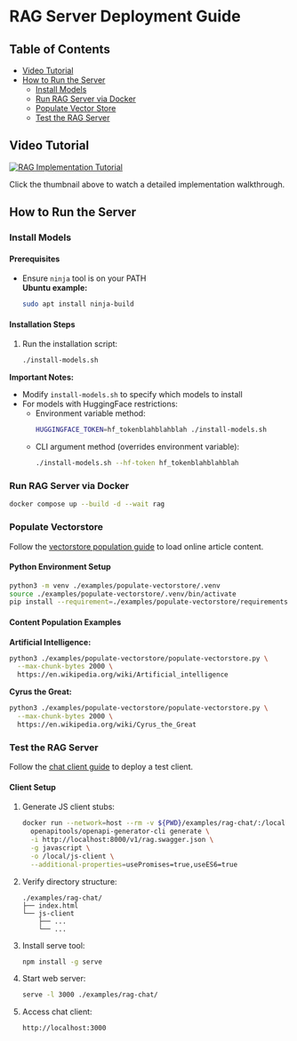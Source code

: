 # RAG Server Deployment Guide

## Table of Contents
- [Video Tutorial](#video-tutorial)
- [How to Run the Server](#how-to-run-the-server)
  - [Install Models](#install-models)
  - [Run RAG Server via Docker](#run-rag-server-via-docker)
  - [Populate Vector Store](#populate-vectorstore)
  - [Test the RAG Server](#test-the-rag-server)

## Video Tutorial
[![RAG Implementation Tutorial](https://img.youtube.com/vi/VGYstLJRoUc/0.jpg)](https://www.youtube.com/watch?v=VGYstLJRoUc)

Click the thumbnail above to watch a detailed implementation walkthrough.

## How to Run the Server

### Install Models

#### Prerequisites
- Ensure `ninja` tool is on your PATH  
  **Ubuntu example:**
  ```bash
  sudo apt install ninja-build
  ```

#### Installation Steps
1. Run the installation script:
   ```bash
   ./install-models.sh
   ```

**Important Notes:**
- Modify `install-models.sh` to specify which models to install
- For models with HuggingFace restrictions:
  - Environment variable method:
    ```bash
    HUGGINGFACE_TOKEN=hf_tokenblahblahblah ./install-models.sh
    ```
  - CLI argument method (overrides environment variable):
    ```bash
    ./install-models.sh --hf-token hf_tokenblahblahblah
    ```

### Run RAG Server via Docker
```bash
docker compose up --build -d --wait rag
```

### Populate Vectorstore
Follow the [vectorstore population guide](examples/populate-vectorstore/README.md) to load online article content.

#### Python Environment Setup
```bash
python3 -m venv ./examples/populate-vectorstore/.venv
source ./examples/populate-vectorstore/.venv/bin/activate
pip install --requirement=./examples/populate-vectorstore/requirements.txt
```

#### Content Population Examples
**Artificial Intelligence:**
```bash
python3 ./examples/populate-vectorstore/populate-vectorstore.py \
  --max-chunk-bytes 2000 \
  https://en.wikipedia.org/wiki/Artificial_intelligence
```

**Cyrus the Great:**
```bash
python3 ./examples/populate-vectorstore/populate-vectorstore.py \
  --max-chunk-bytes 2000 \
  https://en.wikipedia.org/wiki/Cyrus_the_Great
```

### Test the RAG Server
Follow the [chat client guide](examples/rag-chat/README.md) to deploy a test client.

#### Client Setup
1. Generate JS client stubs:
   ```bash
   docker run --network=host --rm -v ${PWD}/examples/rag-chat/:/local \
     openapitools/openapi-generator-cli generate \
     -i http://localhost:8000/v1/rag.swagger.json \
     -g javascript \
     -o /local/js-client \
     --additional-properties=usePromises=true,useES6=true
   ```

2. Verify directory structure:
   ```
   ./examples/rag-chat/
   ├── index.html
   └── js-client
       ├── ...
       └── ...
   ```

3. Install serve tool:
   ```bash
   npm install -g serve
   ```

4. Start web server:
   ```bash
   serve -l 3000 ./examples/rag-chat/
   ```

5. Access chat client:
   ```
   http://localhost:3000
   ```